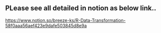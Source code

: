 PLease see all detailed in notion as below link..
---
https://www.notion.so/breeze-ks/R-Data-Transformation-58f0aaa56aef423e9dafe503845d8e9a
